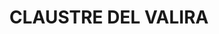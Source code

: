 ---
layout: test
title:  "CLAUSTRE DEL VALIRA"
coordinates:
  - [1.452854156382766, 42.359411158169237]
  - [1.453155081474953, 42.359218388627831]
  - [1.452874987107758, 42.358974907023459]
  - [1.452571508592579, 42.359168580147319]
  - [1.452854156382766, 42.359411158169237]
---